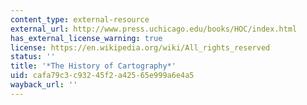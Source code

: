 ```yaml
---
content_type: external-resource
external_url: http://www.press.uchicago.edu/books/HOC/index.html
has_external_license_warning: true
license: https://en.wikipedia.org/wiki/All_rights_reserved
status: ''
title: '*The History of Cartography*'
uid: cafa79c3-c932-45f2-a425-65e999a6e4a5
wayback_url: ''
---
```

